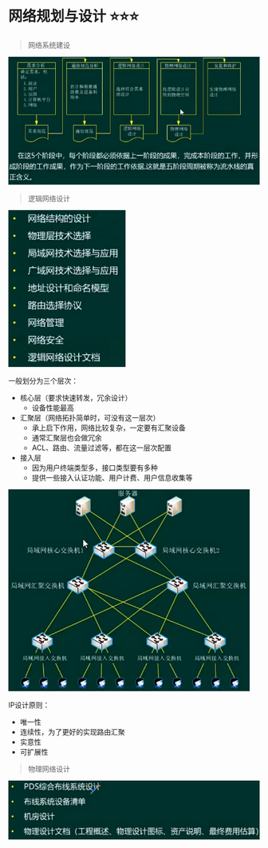 
# 网络规划与设计 ⭐⭐⭐

> 网络系统建设

![网络系统建设](img/network-design.png)

> 逻辑网络设计

![逻辑网络设计](img/network-design-1.png)

一般划分为三个层次：
- 核心层（要求快速转发，冗余设计）
  - 设备性能最高
- 汇聚层（网络拓扑简单时，可没有这一层次）
  - 承上启下作用，网络比较复杂，一定要有汇聚设备
  - 通常汇聚层也会做冗余
  - ACL、路由、流量过滤等，都在这一层次配置
- 接入层
  - 因为用户终端类型多，接口类型要有多种
  - 提供一些接入认证功能、用户计费、用户信息收集等

![逻辑网络设计](img/network-design-2.png)

IP设计原则：
- 唯一性
- 连续性，为了更好的实现路由汇聚
- 实意性
- 可扩展性

> 物理网络设计

![物理网络设计](img/network-design-3.png)

